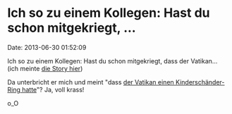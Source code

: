Ich so zu einem Kollegen: Hast du schon mitgekriegt, \...
=========================================================

Date: 2013-06-30 01:52:09

Ich so zu einem Kollegen: Hast du schon mitgekriegt, dass der
Vatikan\... (ich meinte [die Story
hier](http://blog.fefe.de/?ts=af330394))

Da unterbricht er mich und meint \"dass [der Vatikan einen
Kinderschänder-Ring
hatte](http://gawker.com/convicted-pedophile-priest-claims-the-vatican-had-a-ren-610641646)\"?
Ja, voll krass!

o\_O
